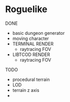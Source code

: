 Roguelike
=========

DONE
  + basic dungeon generator
  + moving character
  + TERMINAL RENDER
    + raytracing FOV
  + LIBTCOD RENDER
    + raytracing FOV

TODO
  + procedural terrain
  + LOD
  + terrain z axis
  + 

